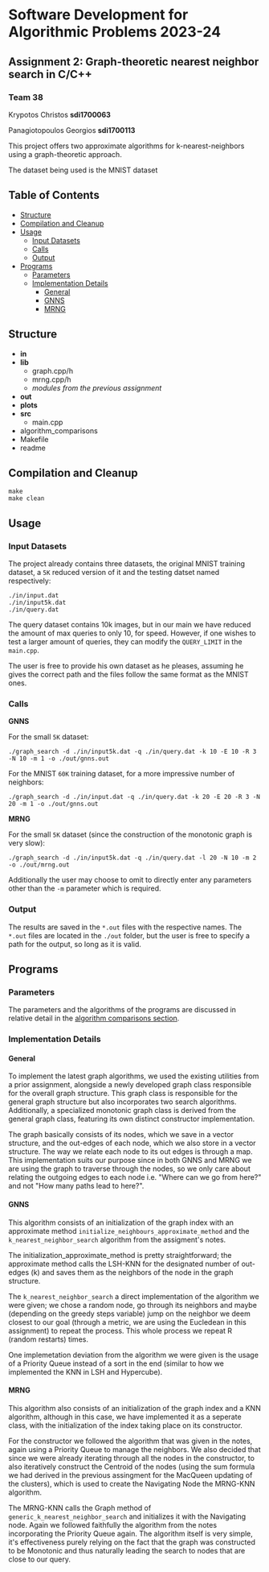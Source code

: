 # Software Development for Algorithmic Problems 2023-24

## Assignment 2: Graph-theoretic nearest neighbor search in C/C++

### Team 38
Krypotos Christos **sdi1700063**

Panagiotopoulos Georgios **sdi1700113**

This project offers two approximate algorithms for k-nearest-neighbors using a graph-theoretic approach.

The dataset being used is the MNIST dataset

## Table of Contents
- [Structure](#structure)
- [Compilation and Cleanup](#compilation-and-cleanup)
- [Usage](#usage)
    - [Input Datasets](#input-datasets)
    - [Calls](#calls)
    - [Output](#output)
- [Programs](#programs)
    - [Parameters](#parameters)
    - [Implementation Details](#implementation-details)
        - [General](#general)
        - [GNNS](#gnns)
        - [MRNG](#mrng)

## Structure 
- **in**
- **lib**
    - graph.cpp/h
    - mrng.cpp/h
    - *modules from the previous assignment*
- **out**
- **plots**
- **src**
    - main.cpp
- algorithm_comparisons
- Makefile 
- readme

## Compilation and Cleanup

    make
    make clean

## Usage
### Input Datasets

The project already contains three datasets, the original MNIST training dataset, a ```5K``` reduced version of it and the testing datset named respectively:

    ./in/input.dat
    ./in/input5k.dat
    ./in/query.dat

The query dataset contains 10k images, but in our main we have reduced the amount of max queries to only 10, for speed. 
However, if one wishes to test a larger amount of queries, they can modify the ```QUERY_LIMIT``` in the ```main.cpp```.

The user is free to provide his own dataset as he pleases, assuming he gives the correct path and the files follow the same format as the MNIST ones.

### Calls
**GNNS**
    
For the small ```5K``` dataset:

    ./graph_search -d ./in/input5k.dat -q ./in/query.dat -k 10 -E 10 -R 3 -N 10 -m 1 -o ./out/gnns.out

For the MNIST ```60K``` training dataset, for a more impressive number of neighbors:

    ./graph_search -d ./in/input.dat -q ./in/query.dat -k 20 -E 20 -R 3 -N 20 -m 1 -o ./out/gnns.out

**MRNG**

For the small ```5K``` dataset (since the construction of the monotonic graph is very slow):

    ./graph_search -d ./in/input5k.dat -q ./in/query.dat -l 20 -N 10 -m 2 -o ./out/mrng.out

Additionally the user may choose to omit to directly enter any parameters other than the ```-m``` parameter which is required.

### Output
The results are saved in the ```*.out``` files with the respective names. The ```*.out``` files are located in the 
```./out``` folder, but the user is free to specify a path for the output, so long as it is valid. 

## Programs
### Parameters
The parameters and the algorithms of the programs are discussed in relative detail in the [algorithm comparisons section](./algorithm_comparisons.md).

### Implementation Details

#### General
To implement the latest graph algorithms, we used the existing utilities from a prior assignment, alongside a newly developed graph class responsible for the overall graph structure. This graph class is responsible for the general graph structure but also incorporates two search algorithms. Additionally, a specialized monotonic graph class is derived from the general graph class, featuring its own distinct constructor implementation.

The graph basically consists of its nodes, which we save in a vector structure, and the out-edges of each node, which we also store in a vector structure. The way we relate each node to its out edges is through a map. This implementation suits our purpose since in both GNNS and MRNG we are using the graph to traverse through the nodes, so we only care about relating the outgoing edges to each node i.e. "Where can we go from here?" and not "How many paths lead to here?".

#### GNNS
This algorithm consists of an initialization of the graph index with an approximate method ```initialize_neighbours_approximate_method``` and the ```k_nearest_neighbor_search``` algorithm from the assigment's notes. 

The initialization_approximate_method is pretty straightforward; the approximate method calls the LSH-KNN for the designated number of out-edges (k) and saves them as the neighbors of the node in the graph structure.

The ```k_nearest_neighbor_search``` a direct implementation of the algorithm we were given; we chose a random node, go through its neighbors and maybe (depending on the greedy steps variable) jump on the neighbor we deem closest to our goal (through a metric, we are using the Eucledean in this assignment) to repeat the process. This whole process we repeat R (random restarts) times. 

One implemetation deviation from the algorithm we were given is the usage of a Priority Queue instead of a sort in the end (similar to how we implemented the KNN in LSH and Hypercube).

#### MRNG
This algorithm also consists of an initialization of the graph index and a KNN algorithm, although in this case, we have implemented it as a seperate class, with the initialization of the index taking place on its constructor. 

For the constructor we followed the algorithm that was given in the notes, again using a Priority Queue to manage the neighbors. 
We also decided that since we were already iterating through all the nodes in the constructor, to also iteratively construct the Centroid of the nodes (using the sum formula we had derived in the previous assingment for the MacQueen updating of the clusters), which is used to create the Navigating Node the MRNG-KNN algorithm.

The MRNG-KNN calls the Graph method of ```generic_k_nearest_neighbor_search``` and initializes it with the Navigating node. Again we followed faithfully the algorithm from the notes incorporating the Priority Queue again. The algorithm itself is very simple, it's effectiveness purely relying on the fact that the graph was constructed to be Monotonic and thus naturally leading the search to nodes that are close to our query.  
